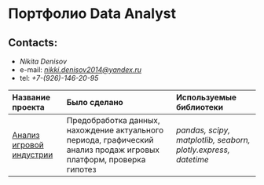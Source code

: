 # Портфолио Data Analyst

## Contacts: 

- *Nikita Denisov*
- e-mail: *nikki.denisov2014@yandex.ru*
- tel: *+7-(926)-146-20-95*

| Название проекта | Было сделано | Используемые библиотеки | 
| :---------------------- | :---------------------- | :---------------------- |
| [Анализ игровой индустрии](https://github.com/NikitaDenisov1/Portfolio/blob/main/My_project/mine_game_project.ipynb) | Предобработка данных, нахождение актуального периода, графический анализ продаж игровых платформ, проверка гипотез | *pandas,  scipy, matplotlib, seaborn, plotly.express, datetime* 
